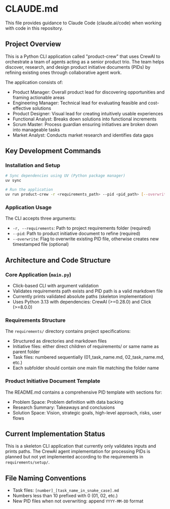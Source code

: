 # CLAUDE.md

This file provides guidance to Claude Code (claude.ai/code) when working with code in this repository.

## Project Overview

This is a Python CLI application called "product-crew" that uses CrewAI to orchestrate a team of agents acting as a senior product trio. The team helps discover, research, and design product initiative documents (PIDs) by refining existing ones through collaborative agent work.

The application consists of:
- Product Manager: Overall product lead for discovering opportunities and framing actionable areas
- Engineering Manager: Technical lead for evaluating feasible and cost-effective solutions  
- Product Designer: Visual lead for creating intuitively usable experiences
- Functional Analyst: Breaks down solutions into functional increments
- Scrum Master: Process guardian ensuring initiatives are broken down into manageable tasks
- Market Analyst: Conducts market research and identifies data gaps

## Key Development Commands

### Installation and Setup
```bash
# Sync dependencies using UV (Python package manager)
uv sync

# Run the application
uv run product-crew -r <requirements_path> --pid <pid_path> [--overwrite]
```

### Application Usage
The CLI accepts three arguments:
- `-r, --requirements`: Path to project requirements folder (required)
- `--pid`: Path to product initiative document to refine (required) 
- `--overwrite`: Flag to overwrite existing PID file, otherwise creates new timestamped file (optional)

## Architecture and Code Structure

### Core Application (`main.py`)
- Click-based CLI with argument validation
- Validates requirements path exists and PID path is a valid markdown file
- Currently prints validated absolute paths (skeleton implementation)
- Uses Python 3.13 with dependencies: CrewAI (>=0.28.0) and Click (>=8.0.0)

### Requirements Structure
The `requirements/` directory contains project specifications:
- Structured as directories and markdown files  
- Initiative files: either direct children of requirements/ or same name as parent folder
- Task files: numbered sequentially (01_task_name.md, 02_task_name.md, etc.)
- Each subfolder should contain one main file matching the folder name

### Product Initiative Document Template
The README.md contains a comprehensive PID template with sections for:
- Problem Space: Problem definition with data backing
- Research Summary: Takeaways and conclusions
- Solution Space: Vision, strategic goals, high-level approach, risks, user flows

## Current Implementation Status
This is a skeleton CLI application that currently only validates inputs and prints paths. The CrewAI agent implementation for processing PIDs is planned but not yet implemented according to the requirements in `requirements/setup/`.

## File Naming Conventions
- Task files: `[number]_[task_name_in_snake_case].md`
- Numbers less than 10 prefixed with 0 (01, 02, etc.)
- New PID files when not overwriting: append `YYYY-MM-DD` format